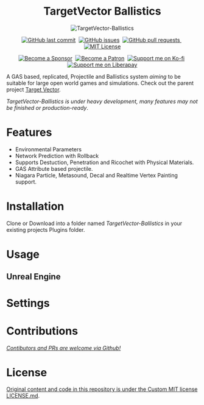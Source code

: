 <h1 align="center">TargetVector Ballistics</h1>

<p align="center">
<img src="TargetVector-Ballistics.png" alt="TargetVector-Ballistics">
</p>

<p align="center">
     <a href="https://github.com/Voidware-Prohibited/TargetVector-Ballistics/commits/master"><img src="https://img.shields.io/github/last-commit/Voidware-Prohibited/TargetVector-Ballistics.svg?style=flat-square&logo=github&logoColor=white" alt="GitHub last commit"></a>&nbsp;
     <a href="https://github.com/Voidware-Prohibited/TargetVector-Ballistics/issues"><img src="https://img.shields.io/github/issues-raw/Voidware-Prohibited/TargetVector-Ballistics.svg?style=flat-square&logo=github&logoColor=white" alt="GitHub issues"></a>&nbsp;
     <a href="https://github.com/Voidware-Prohibited/TargetVector-Ballistics/pulls"><img src="https://img.shields.io/github/issues-pr-raw/Voidware-Prohibited/TargetVector-Ballistics.svg?style=flat-square&logo=github&logoColor=white" alt="GitHub pull requests"> </a>&nbsp;
     <a href="https://github.com/Voidware-Prohibited/TargetVector-Ballistics/blob/master/LICENSE"><img src="https://img.shields.io/badge/License-MIT-silver.svg?style=flat-square&logo=github&logoColor=white" alt="MIT License"></a>
</p>
<p align="center">
     <a href="https://github.com/sponsors/colorindarkness"><img src="https://img.shields.io/github/sponsors/colorindarkness.svg?style=flat-square&logo=github&logoColor=white" alt="Become a Sponsor"></a>&nbsp;
     <a href="https://www.patreon.com/colorindarkness"><img src="https://img.shields.io/endpoint.svg?url=https%3A%2F%2Fshieldsio-patreon.vercel.app%2Fapi%3Fusername%3Dcolorindarkness%26type%3Dpatrons&style=flat" alt="Become a Patron"></a>&nbsp;
     <a href="https://ko-fi.com/colorindarkness"><img alt="Support me on Ko-fi" src="https://img.shields.io/badge/support_me_on-Ko--fi-red?link=https%3A%2F%2Fko-fi.com%2Fcolorindarkness"></a>&nbsp;
     <a href="https://liberapay.com/colorindarkness"><img alt="Support me on Liberapay" src="https://img.shields.io/badge/support_me_on-liberapay-yellow?link=https%3A%2F%2Fliberapay.com%2Fcolorindarkness%2F"></a>
</p>

A GAS based, replicated, Projectile and Ballistics system _aiming_ to be suitable for large open world games and simulations. Check out the parent project [Target Vector](https://github.com/Voidware-Prohibited/TargetVector).

_TargetVector-Ballistics is under heavy development, many features may not be finished or production-ready_.

# Features
- Environmental Parameters
- Network Prediction with Rollback
- Supports Destuction, Penetration and Ricochet with Physical Materials.
- GAS Attribute based projectile.
- Niagara Particle, Metasound, Decal and Realtime Vertex Painting support.


# Installation

Clone or Download into a folder named _TargetVector-Ballistics_ in your existing projects Plugins folder.

# Usage

## Unreal Engine


# Settings


# Contributions

[_Contibutors and PRs are welcome via Github!_](https://github.com/Voidware-Prohibited/TargetVector-Ballistics/pulls)

# License

[Original content and code in this repository is under the Custom MIT license LICENSE.md](LICENSE.md).
